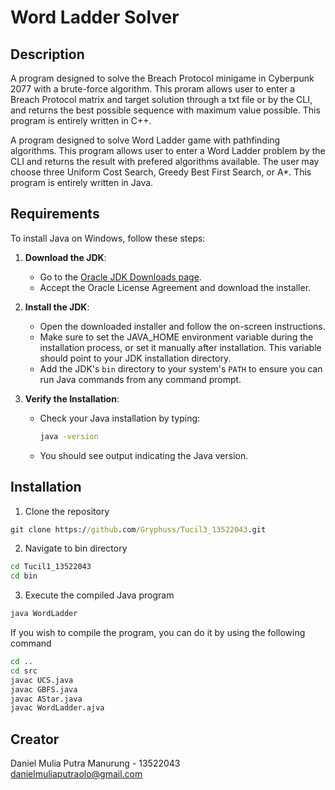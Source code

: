 # Word Ladder Solver

## Description

A program designed to solve the Breach Protocol minigame in Cyberpunk 2077 with a brute-force algorithm. This proram allows user to enter a Breach Protocol matrix and target solution through a txt file or by the CLI, and returns the best possible sequence with maximum value possible. This program is entirely written in C++.

A program designed to solve Word Ladder game with pathfinding algorithms. This program allows user to enter a Word Ladder problem by the CLI and returns the result with prefered algorithms available. The user may choose three Uniform Cost Search, Greedy Best First Search, or A\*. This program is entirely written in Java.

## Requirements

To install Java on Windows, follow these steps:

1. **Download the JDK**:

   - Go to the [Oracle JDK Downloads page](https://www.oracle.com/java/technologies/javase-jdk11-downloads.html).
   - Accept the Oracle License Agreement and download the installer.

2. **Install the JDK**:

   - Open the downloaded installer and follow the on-screen instructions.
   - Make sure to set the JAVA_HOME environment variable during the installation process, or set it manually after installation. This variable should point to your JDK installation directory.
   - Add the JDK's `bin` directory to your system's `PATH` to ensure you can run Java commands from any command prompt.

3. **Verify the Installation**:
   - Check your Java installation by typing:
     ```cmd
     java -version
     ```
   - You should see output indicating the Java version.

## Installation

1. Clone the repository

```cmd
git clone https://github.com/Gryphuss/Tucil3_13522043.git
```

2. Navigate to bin directory

```cmd
cd Tucil1_13522043
cd bin
```

3. Execute the compiled Java program

```cmd
java WordLadder
```

If you wish to compile the program, you can do it by using the following command

```cmd
cd ..
cd src
javac UCS.java
javac GBFS.java
javac AStar.java
javac WordLadder.ajva
```

## Creator

Daniel Mulia Putra Manurung - 13522043  
danielmuliaputraolo@gmail.com
